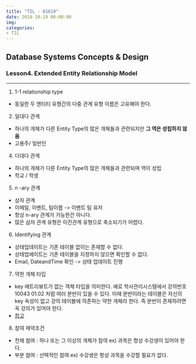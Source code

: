 ```yaml
---
title: "TIL - 01019"
date: 2018-10-19 00:00:00
img:
categories:
- TIL
---
```


## Database Systems Concepts & Design
### Lesson4. Extended Entity Relationship Model

---

1. 1-1 relationship type
- 동일한 두 엔티티 유형간의 다중 관계 유형 이름은 고유해야 한다.

2. 일대다 관계
- 하나의 개체가 다른 Entity Type의 많은 개체들과 관련되지만 **그 역은 성립하지 않음**
- 고용주/ 일반인

4. 다대다 관계
- 하나의 개체가 다른 Entity Type의 많은 개체들과 관련되며 역이 성립
- 학교 / 학생

5. n -ary 관계
- 삼자 관계
- 이메일, 이벤트, 팀이름 -> 이벤트 팀 유저
- 항상 n-ary 관계가 가능한건 아니다.
- 많은 삼자 관계 유형은 이진관계 유형으로 축소되기가 어렵다.

6. Identifying 관계
- 상태업데이트는 기존 테이블 없이는 존재할 수 없다.
- 상태업에이트는 기존 테이블을 지정하지 않으면 확인할 수 없다.
- Email, DateandTime 확인 -> 상태 업데이트 진행

7. 약한 개체 타입
- key 애트리뷰트가 없는 객체 타입을 의미한다. 예로 학사관리시스템에서 강의번호 10043 01.02 처럼 여러 분반이 있을 수 있다. 이때 분반이라는 테이블은 자신의 key 속성이 없고 강의 테이블에 의존하는 약한 개체라 한다. 즉 분반이 존재하려면 꼭 강의가 있어야 한다.
- [참고](http://victorydntmd.tistory.com/126)

8. 참여 제약조건
- 전체 참여 : 하나 또는 그 이상의 개체가 참여 ex) 과목은 항상 수강생이 있어야 한다.
- 부분 참여 : 선택적인 참여 ex) 수강생은 항상 과목을 수강할 필요가 없다.
